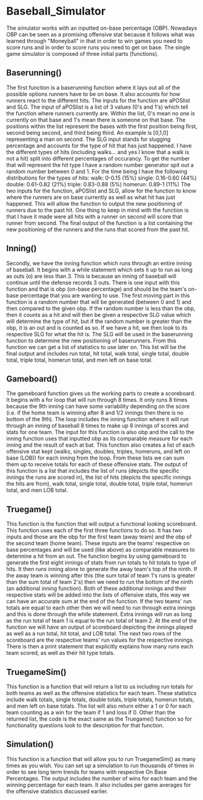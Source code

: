 # Baseball_Simulator

The simulator works with an inputted on-base percentage (OBP). Nowadays OBP can be seen as a promising offensive stat because it follows what was learned through "Moneyball" in that in order to win games you need to score runs and in order to score runs you need to get on base. The single game simulator is composed of three initial parts (functions). 

## Baserunning()
The first function is a baserunning function where it lays out all of the possible options runners have to be on base. It also accounts for how runners react to the different hits. The inputs for the function are aPOSlist and SLG. The input of aPOSlist is a list of 3 values (0's and 1's) which tell the function where runners currently are. Within the list, 0's mean no one is currently on that base and 1's mean there is someone on that base. The positions within the list represent the bases with the first position being first, second being second, and third being third. An example is [0,1,0] representing a man on second. The SLG input stands for slugging percentage and accounts for the type of hit that has just happened. I have the different types of hits (including walks... and yes I know that a walk is not a hit) split into different percentages of occurancy. To get the number that will represent the hit type I have a random number generator spit out a random number between 0 and 1. For the time being I have the following distributions for the types of hits:
walk: 0-0.15  (15%)
single: 0.16-0.60 (44%)
double: 0.61-0.82 (21%)
triple: 0.83-0.88 (5%)
homerun: 0.89-1 (11%)
The two inputs for the function, aPOSlist and SLG, allow for the function to know where the runners are on base currently as well as what hit has just happened. This will allow the function to output the new positioning of runners due to the past hit. One thing to keep in mind with the function is that I have it made were all hits with a runner on second will score that runner from second. The final output of the function is a list containing the new positioning of the runners and the runs that scored from the past hit. 

## Inning()
Secondly, we have the inning function which runs through an entire inning of baseball. It begins with a while statement which sets it up to run as long as outs (o) are less than 3. This is because an inning of baseball will continue until the defense records 3 outs. There is one input with this function and that is obp (on-base percentage) and should be the team's on-base percentage that you are wanting to use. The first moving part in this function is a random number that will be generated (between 0 and 1) and then compared to the given obp. If the random number is less than the obp, then it counts as a hit and will then be given a respective SLG value which will determine the type of hit, but if the random number is greater than the obp, it is an out and is counted as so. If we have a hit, we then look to its respective SLG for what the hit is. The SLG will be used in the baserunning function to determine the new positioning of baserunners. From this function we can get a list of statistics to use later on. This list will be the final output and includes run total, hit total, walk total, single total, double total, triple total, homerun total, and men left on base total. 

## Gameboard()
The gameboard function gives us the working parts to create a scoreboard. It begins with a for loop that will run through 8 times. It only runs 8 times because the 9th inning can have some variability depending on the score (i.e. if the home team is winning after 8 and 1/2 innings then there is no bottom of the 9th). The loop includes the inning function where it will run through an inning of baseball 8 times to make up 8 innings of scores and stats for one team. The input for this function is also obp and the call to the inning function uses that inputted obp as its comparable measure for each inning and the result of each at bat. This function also creates a list of each offensive stat kept (walks, singles, doubles, triples, homeruns, and left on base (LOB)) for each inning from the loop. From these lists we can sum them up to receive totals for each of these offensive stats. The output of this function is a list that includes the list of runs (depicts the specific innings the runs are scored in), the list of hits (depicts the specific innings the hits are from), walk total, single total, double total, triple total, homerun total, and men LOB total. 

## Truegame()
This function is the function that will output a functional looking scoreboard. This function uses each of the first three functions to do so. It has two inputs and those are the obp for the first team (away team) and the obp of the second team (home team). These inputs are the teams' respective on base percentages and will be used (like above) as comparable measures to determine a hit from an out. The function begins by using gameboard to generate the first eight innings of stats from run totals to hit totals to type of hits. It then runs inning alone to generate the away team's top of the ninth. If the away team is winning after this (the sum total of team 1's runs is greater than the sum total of team 2's) then we need to run the bottom of the ninth (an additional inning function). Both of these additional innings and their respective stats will be added into the lists of offensive stats, this way we can have an accurate sum at the end of the function. If the two teams' run totals are equal to each other then we will need to run through extra innings and this is done through the while statement. Extra innings will run as long as the run total of team 1 is equal to the run total of team 2. At the end of the function we will have an output of scoreboard depicting the innings played as well as a run total, hit total, and LOB total. The next two rows of the scoreboard are the respective teams' run values for the respective innings. There is then a print statement that explicitly explains how many runs each team scored, as well as their hit type totals. 

## TruegameSim()
This function is a function that will return a list to us including run totals for both teams as well as the offensive statistics for each team. These statistics include walk totals, single totals, double totals, triple totals, homerun totals, and men left on base totals. The list will also return either a 1 or 0 for each team counting as a win for the team if 1 and loss if 0. Other than the returned list, the code is the exact same as the Truegame() function so for functionality questions look to the description for that function.

## Simulation()
This function is a function that will allow you to run TruegameSim() as many times as you wish. You can set up a simulation to run thousands of times in order to see long term trends for teams with respective On Base Percentages. The output includes the number of wins for each team and the winning percentage for each team. It also includes per game averages for the offensive statistics discussed earlier. 
